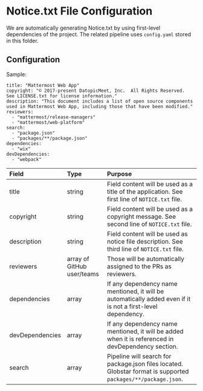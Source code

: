 # Notice.txt File Configuration

We are automatically generating Notice.txt by using first-level dependencies of the project. The related pipeline uses `config.yaml` stored in this folder.


## Configuration

Sample:

```
title: "Mattermost Web App"
copyright: "© 2017-present DatopicMeet, Inc.  All Rights Reserved.  See LICENSE.txt for license information."
description: "This document includes a list of open source components used in Mattermost Web App, including those that have been modified."
reviewers: 
  - "mattermost/release-managers"
  - "mattermost/web-platform"
search:
  - "package.json"
  - "packages/**/package.json"
dependencies: 
  - "wix"
devDependencies: 
  - "webpack"
```

| Field | Type   | Purpose |
| :--   | :--    | :--     |
| title | string | Field content will be used as a title of the application. See first line of `NOTICE.txt` file. |
| copyright | string | Field content will be used as a copyright message. See second line of `NOTICE.txt` file. |
| description | string | Field content will be used as notice file description. See third line of `NOTICE.txt` file. |
| reviewers | array of GitHub user/teams | Those will be automatically assigned to the PRs as reviewers. |
| dependencies | array | If any dependency name mentioned, it will be automatically added even if it is not a first-level dependency. |
| devDependencies | array | If any dependency name mentioned, it will be added when it is referenced in devDependency section. |
| search | array | Pipeline will search for package.json files located. Globstar format is supported `packages/**/package.json`. |

